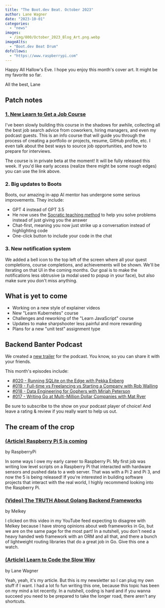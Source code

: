 ```yaml
---
title: "The Boot.dev Beat. October 2023"
author: Lane Wagner
date: "2023-10-01"
categories:
  - "news"
images:
  - /img/800/October_2023_Blog_Art.png.webp
imageAlts:
  - "Boot.dev Beat Drum"
dofollows:
  - "https://www.raspberrypi.com"
---
```


Happy All Hallow's Eve. I hope you enjoy this month's cover art. It might be my favorite so far.

All the best, Lane

## Patch notes

### [1. New Learn to Get a Job Course](https://www.boot.dev/courses/learn-job-search)

I've been slowly building this course in the shadows for awhile, collecting all the best job search advice from coworkers, hiring managers, and even my podcast guests. This is an info course that will guide you through the process of creating a portfolio or projects, resume, GitHub profile, etc. I even talk about the best ways to source job opportunities, and how to prepare for interviews.

The course is in private beta at the moment! It will be fully released this week. If you'd like early access (realize there might be some rough edges) you can use the link above.

### 2. Big updates to Boots

Boots, our amazing in-app AI mentor has undergone some serious improvements. They include:

* GPT 4 instead of GPT 3.5
* He now uses the [Socratic teaching method](https://tilt.colostate.edu/the-socratic-method/) to help you solve problems instead of just giving you the answer
* Chat-first, meaning you now just strike up a conversation instead of highlighting code
* One-click button to include your code in the chat

### 3. New notification system

We added a bell icon to the top left of the screen where all your quest completions, course completions, and achievements will be shown. We'll be iterating on that UI in the coming months. Our goal is to make the notifications less obtrusive (a modal used to popup in your face), but also make sure you don't miss anything.

## What is yet to come

* Working on a new style of explainer videos
* New "Learn Kubernetes" course
* Challenges and reworking of the "Learn JavaScript" course
* Updates to make sharpshooter less painful and more rewarding
* Plans for a new "unit test" assignment type

## Backend Banter Podcast

We created a [new trailer](https://www.youtube.com/watch?v=PclSNl1JRpI) for the podcast. You know, so you can share it with your friends.

This month's episodes include:

* [#020 - Running SQLite on the Edge with Pekka Enberg](https://www.backendbanter.fm/episodes/020-running-sqlite-on-the-edge-with-pekka-enberg)
* [#019 - Full-time vs Freelancing vs Starting a Company with Rob Walling](https://www.backendbanter.fm/episodes/019-full-time-vs-freelancing-vs-starting-a-company-with-rob-walling)
* [#018 - Data Engineering for Gophers with Miriah Peterson](https://www.backendbanter.fm/episodes/18-data-engineering-for-gophers-with-miriah-peterson)
* [#017 - Writing Go at Multi-Million Dollar Companies with Mat Ryer](https://www.backendbanter.fm/episodes/017-writing-go-at-multi-million-dollar-companies-with-mat-ryer)

Be sure to subscribe to the show on your podcast player of choice! And leave a rating & review if you really want to help us out.

## The cream of the crop

### [(Article) Raspberry Pi 5 is coming](https://www.raspberrypi.com/products/raspberry-pi-5/)

by RaspberryPi

In some ways I owe my early career to Raspberry Pi. My first job was writing low level scripts on a Raspberry Pi that interacted with hardware sensors and pushed data to a web server. That was with a Pi 2 and Pi 3, and now the 5 is being released! If you're interested in building software projects that interact with the real world, I highly recommend looking into the Raspberry Pi.

### [(Video) The TRUTH About Golang Backend Frameworks](https://www.youtube.com/watch?v=JECZTdEJnOI)

by Melkey

I clicked on this video in my YouTube feed expecting to disagree with Melkey because I have strong opinions about web frameworks in Go, but we are on the same page for the most part! In a nutshell, you don't need a heavy handed web framework with an ORM and all that, and there a bunch of lightweight routing libraries that do a great job in Go. Give this one a watch.

### [(Article) Learn to Code the Slow Way](https://blog.boot.dev/education/learn-to-code-the-slow-way/)

by Lane Wagner

Yeah, yeah, it's my article. But this is my newsletter so I can plug my own stuff if I want. I had a lot fo fun writing this one, because this topic has been on my mind a lot recently. In a nutshell, coding is hard and if you wanna succeed you need to be prepared to take the longer road, there aren't any shortcuts.
